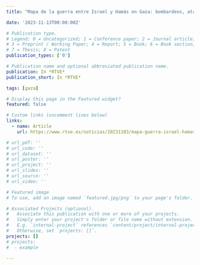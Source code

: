 ```yaml
---
title: "Mapa de la guerra entre Israel y Hamás en Gaza: bombardeos, ataques y muertos"

date: '2023-11-13T00:00:00Z'

# Publication type.
# Legend: 0 = Uncategorized; 1 = Conference paper; 2 = Journal article;
# 3 = Preprint / Working Paper; 4 = Report; 5 = Book; 6 = Book section;
# 7 = Thesis; 8 = Patent
publication_types: ['0']

# Publication name and optional abbreviated publication name.
publication: In *RTVE*
publication_short: In *RTVE*

tags: [gaza]

# Display this page in the Featured widget?
featured: false

# Custom links (uncomment lines below)
links:
  - name: Article
    url: https://www.rtve.es/noticias/20231103/mapa-guerra-israel-hamas-gaza-bombardeos-ataques-muertos/2459872.shtml

# url_pdf: ''
# url_code: ''
# url_dataset: ''
# url_poster: ''
# url_project: ''
# url_slides: ''
# url_source: ''
# url_video: ''

# Featured image
# To use, add an image named `featured.jpg/png` to your page's folder.

# Associated Projects (optional).
#   Associate this publication with one or more of your projects.
#   Simply enter your project's folder or file name without extension.
#   E.g. `internal-project` references `content/project/internal-project/index.md`.
#   Otherwise, set `projects: []`.
projects: []
# projects:
#  - example

---
```

